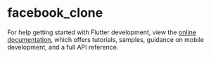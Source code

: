 # facebook_clone



For help getting started with Flutter development, view the
[online documentation](https://docs.flutter.dev/), which offers tutorials,
samples, guidance on mobile development, and a full API reference.
